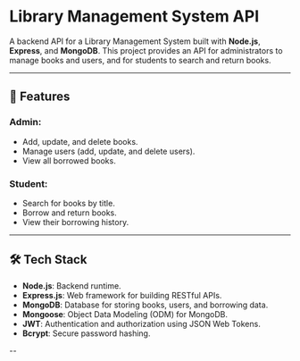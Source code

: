 # Library Management System API

A backend API for a Library Management System built with **Node.js**, **Express**, and **MongoDB**. This project provides an API for administrators to manage books and users, and for students to search and return books.

---

## 🚀 Features

### Admin:
- Add, update, and delete books.
- Manage users (add, update, and delete users).
- View all borrowed books.

### Student:
- Search for books by title.
- Borrow and return books.
- View their borrowing history.

---

## 🛠️ Tech Stack

- **Node.js**: Backend runtime.
- **Express.js**: Web framework for building RESTful APIs.
- **MongoDB**: Database for storing books, users, and borrowing data.
- **Mongoose**: Object Data Modeling (ODM) for MongoDB.
- **JWT**: Authentication and authorization using JSON Web Tokens.
- **Bcrypt**: Secure password hashing.

--

